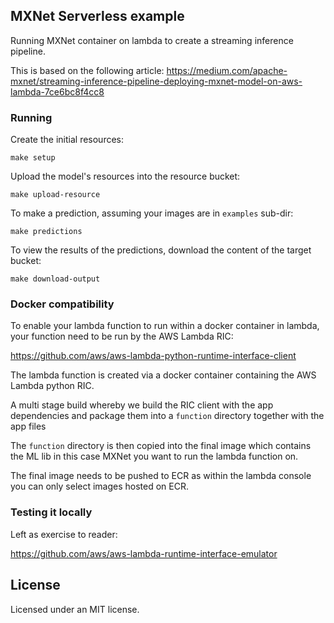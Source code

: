 ## MXNet Serverless example

Running MXNet container on lambda to create a streaming inference pipeline.

This is based on the following article:
https://medium.com/apache-mxnet/streaming-inference-pipeline-deploying-mxnet-model-on-aws-lambda-7ce6bc8f4cc8


### Running

Create the initial resources:
```
make setup
```

Upload the model's resources into the resource bucket:
```
make upload-resource
```

To make a prediction, assuming your images are in `examples` sub-dir:
```
make predictions
```

To view the results of the predictions, download the content of the target bucket:
```
make download-output
```

### Docker compatibility

To enable your lambda function to run within a docker container in lambda, your function need to be run by the AWS Lambda RIC:

https://github.com/aws/aws-lambda-python-runtime-interface-client

The lambda function is created via a docker container containing the AWS Lambda python RIC.

A multi stage build whereby we build the RIC client with the app dependencies and package them into a `function` directory together with the app files

The `function` directory is then copied into the final image which contains the ML lib in this case MXNet you want to run the lambda function on.

The final image needs to be pushed to ECR as within the lambda console you can only select images hosted on ECR.


### Testing it locally

Left as exercise to reader:

https://github.com/aws/aws-lambda-runtime-interface-emulator

## License
Licensed under an MIT license.